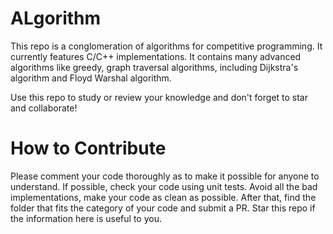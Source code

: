 # ALgorithm
This repo is a conglomeration of algorithms for competitive programming. It currently features C/C++ implementations. It contains many advanced algorithms like greedy, graph traversal algorithms, including Dijkstra's algorithm and Floyd Warshal algorithm.

Use this repo to study or review your knowledge and don't forget to star and collaborate! 

# How to Contribute
Please comment your code thoroughly as to make it possible for anyone to understand. If possible, check your code using unit tests. Avoid all the bad implementations, make your code as clean as possible. After that, find the folder that fits the category of your code and submit a PR. Star this repo if the information here is useful to you.
